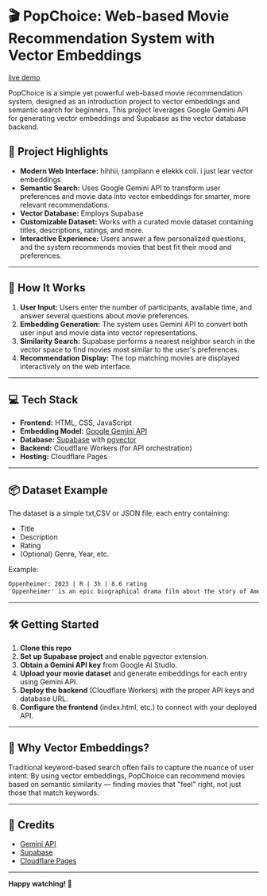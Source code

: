 # 🎬 PopChoice: Web-based Movie Recommendation System with Vector Embeddings

[live demo](https://mekel16.github.io/movie-recomendation-solo-project-mikel/)

PopChoice is a simple yet powerful web-based movie recommendation system, designed as an introduction project to vector embeddings and semantic search for beginners. This project leverages Google Gemini API for generating vector embeddings and Supabase as the vector database backend.

## 🚀 Project Highlights

- **Modern Web Interface:** hihhii, tampilann e elekkk coii. i just lear vector embeddings 
- **Semantic Search:** Uses Google Gemini API to transform user preferences and movie data into vector embeddings for smarter, more relevant recommendations.
- **Vector Database:** Employs Supabase
- **Customizable Dataset:** Works with a curated movie dataset containing titles, descriptions, ratings, and more.
- **Interactive Experience:** Users answer a few personalized questions, and the system recommends movies that best fit their mood and preferences.

---

## 🧩 How It Works

1. **User Input:** Users enter the number of participants, available time, and answer several questions about movie preferences.
2. **Embedding Generation:** The system uses Gemini API to convert both user input and movie data into vector representations.
3. **Similarity Search:** Supabase performs a nearest neighbor search in the vector space to find movies most similar to the user's preferences.
4. **Recommendation Display:** The top matching movies are displayed interactively on the web interface.

---

## 💻 Tech Stack

- **Frontend:** HTML, CSS, JavaScript
- **Embedding Model:** [Google Gemini API](https://ai.google.dev/)
- **Database:** [Supabase](https://supabase.com/) with [pgvector](https://supabase.com/docs/guides/database/extensions/pgvector)
- **Backend:** Cloudflare Workers (for API orchestration)
- **Hosting:** Cloudflare Pages

---

## 📦 Dataset Example

The dataset is a simple txt,CSV or JSON file, each entry containing:

- Title
- Description
- Rating
- (Optional) Genre, Year, etc.

Example:

```txt
Oppenheimer: 2023 | R | 3h | 8.6 rating
'Oppenheimer' is an epic biographical drama film about the story of American scientist J. Robert Oppenheimer and his role in the development of the atomic bomb. In World War II, Lt. Gen. Leslie Groves Jr. appoints physicist J. Robert Oppenheimer to lead the top-secret Manhattan Project. Oppenheimer and his team of scientists spend years into developing and designing the atomic bomb. Their efforts culminated on July 16, 1945, when they witness the first nuclear explosion ever, which forever altered the course of history. Christopher Nolan directed Oppenheimer, and stars Cillian Murphy, Emily Blunt, Robert Downey Jr. and Matt Damon.

```

---

## 🛠️ Getting Started

1. **Clone this repo**
2. **Set up Supabase project** and enable pgvector extension.
3. **Obtain a Gemini API key** from Google AI Studio.
4. **Upload your movie dataset** and generate embeddings for each entry using Gemini API.
5. **Deploy the backend** (Cloudflare Workers) with the proper API keys and database URL.
6. **Configure the frontend** (index.html, etc.) to connect with your deployed API.


---

## 🌟 Why Vector Embeddings?

Traditional keyword-based search often fails to capture the nuance of user intent. By using vector embeddings, PopChoice can recommend movies based on semantic similarity — finding movies that "feel" right, not just those that match keywords.

---

## 🙌 Credits

- [Gemini API](https://ai.google.dev/)
- [Supabase](https://supabase.com/)
- [Cloudflare Pages](https://pages.cloudflare.com/)

---

**Happy watching! 🍿**
